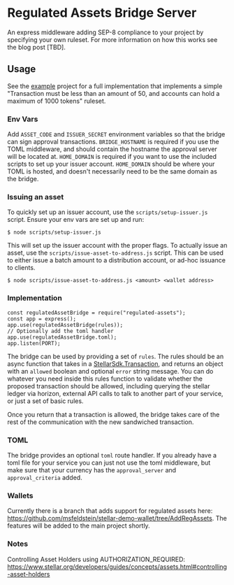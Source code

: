 # Regulated Assets Bridge Server

An express middleware adding SEP-8 compliance to your project by specifying your own ruleset.  For more information on how this works see the blog post [TBD].

## Usage

See the [example](/example/index.js) project for a full implementation that implements a simple "Transaction must be less than an amount of 50, and accounts can hold a maximum of 1000 tokens" ruleset.

### Env Vars

Add `ASSET_CODE` and `ISSUER_SECRET` environment variables so that the bridge can sign approval transactions.
`BRIDGE_HOSTNAME` is required if you use the TOML middleware, and should contain the hostname the approval server will be located at.
`HOME_DOMAIN` is required if you want to use the included scripts to set up your issuer account.  `HOME_DOMAIN` should be where your TOML is hosted, and doesn't necessarily need to be the same domain as the bridge.

### Issuing an asset

To quickly set up an issuer account, use the `scripts/setup-issuer.js` script.  Ensure your env vars are set up and run:

`$ node scripts/setup-issuer.js`

This will set up the issuer account with the proper flags.  To actually issue an asset, use the `scripts/issue-asset-to-address.js` script.  This can be used to either issue a batch amount to a distribution account, or ad-hoc issuance to clients.

`$ node scripts/issue-asset-to-address.js <amount> <wallet address>`

### Implementation

```
const regulatedAssetBridge = require("regulated-assets");
const app = express();
app.use(regulatedAssetBridge(rules));
// Optionally add the toml handler
app.use(regulatedAssetBridge.toml);
app.listen(PORT);
```

The bridge can be used by providing a set of `rules`.  The rules should be an async function that takes in a [StellarSdk.Transaction](https://stellar.github.io/js-stellar-sdk/Transaction.html), and returns an object with an `allowed` boolean and optional `error` string message.  You can do whatever you need inside this rules function to validate whether the proposed transaction should be allowed, including querying the stellar ledger via horizon, external API calls to talk to another part of your service, or just a set of basic rules.

Once you return that a transaction is allowed, the bridge takes care of the rest of the communication with the new sandwiched transaction.

### TOML

The bridge provides an optional `toml` route handler.  If you already have a toml file for your service you can just not use the toml middleware, but make sure that your currency has the `approval_server` and `approval_criteria` added.

### Wallets

Currently there is a branch that adds support for regulated assets here: https://github.com/msfeldstein/stellar-demo-wallet/tree/AddRegAssets.  The features will be added to the main project shortly.

### Notes

Controlling Asset Holders using AUTHORIZATION_REQUIRED: https://www.stellar.org/developers/guides/concepts/assets.html#controlling-asset-holders